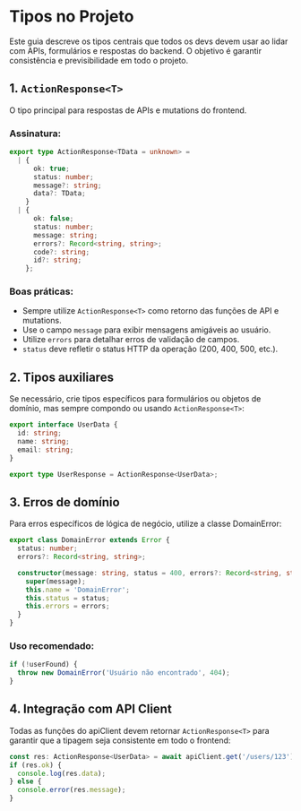 # Tipos no Projeto

Este guia descreve os tipos centrais que todos os devs devem usar ao lidar com APIs, formulários e respostas do backend. O objetivo é garantir consistência e previsibilidade em todo o projeto.

## 1. `ActionResponse<T>`

O tipo principal para respostas de APIs e mutations do frontend.

### Assinatura:

```ts
export type ActionResponse<TData = unknown> =
  | {
      ok: true;
      status: number;
      message?: string;
      data?: TData;
    }
  | {
      ok: false;
      status: number;
      message: string;
      errors?: Record<string, string>;
      code?: string;
      id?: string;
    };
```

### Boas práticas:

- Sempre utilize `ActionResponse<T>` como retorno das funções de API e mutations.
- Use o campo `message` para exibir mensagens amigáveis ao usuário.
- Utilize `errors` para detalhar erros de validação de campos.
- `status` deve refletir o status HTTP da operação (200, 400, 500, etc.).

## 2. Tipos auxiliares

Se necessário, crie tipos específicos para formulários ou objetos de domínio, mas sempre compondo ou usando `ActionResponse<T>`:

```ts
export interface UserData {
  id: string;
  name: string;
  email: string;
}

export type UserResponse = ActionResponse<UserData>;
```

## 3. Erros de domínio

Para erros específicos de lógica de negócio, utilize a classe DomainError:

```ts
export class DomainError extends Error {
  status: number;
  errors?: Record<string, string>;

  constructor(message: string, status = 400, errors?: Record<string, string>) {
    super(message);
    this.name = 'DomainError';
    this.status = status;
    this.errors = errors;
  }
}
```

### Uso recomendado:

```ts
if (!userFound) {
  throw new DomainError('Usuário não encontrado', 404);
}
```

## 4. Integração com API Client

Todas as funções do apiClient devem retornar `ActionResponse<T>` para garantir que a tipagem seja consistente em todo o frontend:

```ts
const res: ActionResponse<UserData> = await apiClient.get('/users/123');
if (res.ok) {
  console.log(res.data);
} else {
  console.error(res.message);
}
```
